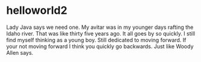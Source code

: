 # helloworld2
Lady Java says we need one.
My avitar was in my younger days rafting the Idaho river. That was like thirty five years ago.
It all goes by so quickly. I still find myself thinking as a young boy. Still dedicated to moving forward.
If your not moving forward I think you quickly go backwards.  Just like Woody Allen says.
